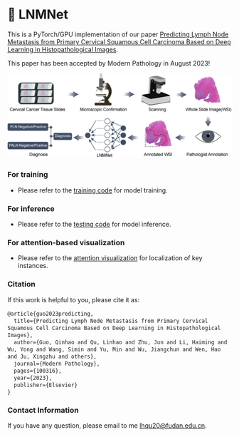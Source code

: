 # :pig2: LNMNet

This is a PyTorch/GPU implementation of our paper [Predicting Lymph Node Metastasis from Primary Cervical Squamous Cell Carcinoma Based on Deep Learning in Histopathological Images](https://www.sciencedirect.com/science/article/abs/pii/S0893395223002211).

This paper has been accepted by Modern Pathology in August 2023! 

<p align="center">
  <img src="https://github.com/miccaiif/LNMNet/blob/main/Figure%201.tif" width="720">
</p>

### For training
* Please refer to the [training code](https://github.com/miccaiif/LNMNet/blob/main/train_load_by_epoch.py) for model training.

### For inference
* Please refer to the [testing code](https://github.com/miccaiif/LNMNet/blob/main/fun_load_by_epoch_main.py) for model inference.

### For attention-based visualization
* Please refer to the [attention visualization](https://github.com/miccaiif/LNMNet/blob/main/features_found.py) for localization of key instances.

### Citation
If this work is helpful to you, please cite it as:
```
@article{guo2023predicting,
  title={Predicting Lymph Node Metastasis from Primary Cervical Squamous Cell Carcinoma Based on Deep Learning in Histopathological Images},
  author={Guo, Qinhao and Qu, Linhao and Zhu, Jun and Li, Haiming and Wu, Yong and Wang, Simin and Yu, Min and Wu, Jiangchun and Wen, Hao and Ju, Xingzhu and others},
  journal={Modern Pathology},
  pages={100316},
  year={2023},
  publisher={Elsevier}
}
```

### Contact Information
If you have any question, please email to me [lhqu20@fudan.edu.cn](lhqu20@fudan.edu.cn).
